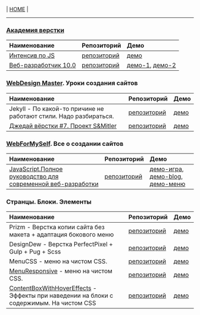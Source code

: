 | [HOME](https://github.com/vik-vavilikhin/vik-vavilikhin.github.io) |

------------------------------------------------------------------------------------------
### [Академия верстки](https://glo-academy.ru/frontenddeveloper/)
|                      Наименование                      | Репозиторий | Демо |
|:-------------------------------------------------------|:------------|:-----|
|[Интенсив по JS](https://www.youtube.com/watch?v=NHB0OJg9CMU)|[репозиторий](https://github.com/vik-vavilikhin/IntensiveJS)|[демо](https://vik-vavilikhin.github.io/IntensiveJS/)|
|[Веб-разработчик 10.0](https://study.up-skills.ru/teach/control/stream/view/id/6290544)|[репозиторий](https://github.com/vik-vavilikhin/WebMaster10)|[демо-1](https://vik-vavilikhin.github.io/WebMaster10/in-work/dist/), [демо-2](https://vik-vavilikhin.github.io/WebMaster10/video_50/dist/)|

### [WebDesign Master](https://webdesign-master.ru/). Уроки создания сайтов
|                      Наименование                      | Репозиторий | Демо |
|:-------------------------------------------------------|:------------|:-----|
|Jekyll - По какой-то причине не работают стили. Надо разбираться.|[репозиторий](https://github.com/vik-vavilikhin/Jekyll)|[демо](https://vik-vavilikhin.github.io/Jekyll/dist/)|
|[Джедай вёрстки #7. Проект S&Mitler](https://www.youtube.com/watch?v=vWfRHtxy81Q&index=17&list=PLyf8LgkO_8q_-ELwz9tlMX8R5gMSRWNto)|[репозиторий](https://github.com/vik-vavilikhin/S-Mitler)|[демо](https://vik-vavilikhin.github.io/S-Mitler/app)|

### [WebForMySelf](https://webformyself.com/). Все о создании сайтов
|                      Наименование                      | Репозиторий | Демо |
|:-------------------------------------------------------|:------------|:-----|
|[JavaScript.Полное руководство для современной веб-разработки](https://webformyself.com/javascript/?utm_medium=systema&utm_source=nashikursi&utm_campaign=javascript)|[репозиторий](https://github.com/vik-vavilikhin/JScourse/tree/master/practice/game_ClikToBlock)|[демо-игра](https://vik-vavilikhin.github.io/JScourse/practice/game_ClikToBlock/),  [демо-blog](https://vik-vavilikhin.github.io/JScourse/practice/blog/dist/),  [демо-меню](https://vik-vavilikhin.github.io/JScourse/theory/block_07/)|


### Странцы. Блоки. Элементы
|                      Наименование                      | Репозиторий | Демо |
|:-------------------------------------------------------|:------------|:-----|
|Prizm - Верстка копии сайта без макета + адаптация бокового меню|[репозиторий](https://github.com/vik-vavilikhin/Prizm)|[демо](https://vik-vavilikhin.github.io/Prizm/app/assets)|
|DesignDew - Верстка PerfectPixel + Gulp + Pug + Scss|[репозиторий](https://github.com/vik-vavilikhin/DesignDew)|[демо](https://vik-vavilikhin.github.io/DesignDew/app/assets)|
|MenuCSS - меню на чистом CSS.|[репозиторий](https://github.com/vik-vavilikhin/MenuCSS)|[демо](https://vik-vavilikhin.github.io/MenuCSS/dist/)|
|[MenuResponsive](https://www.youtube.com/watch?v=cQ6YQ8K5MRw) - меню на чистом CSS.|[репозиторий](https://github.com/vik-vavilikhin/MenuResponsive)|[демо](https://vik-vavilikhin.github.io/MenuResponsive/)|
|[ContentBoxWithHoverEffects](https://www.youtube.com/watch?v=IFai8qTKvEM) - Эффекты при наведении на блоки с содержимым. На чистом CSS|[репозиторий](https://github.com/vik-vavilikhin/ContentBoxWithHoverEffects)|[демо](https://vik-vavilikhin.github.io/ContentBoxWithHoverEffects/)|
